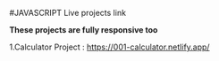 #JAVASCRIPT Live projects link

**These projects are fully responsive too**

1.Calculator Project : https://001-calculator.netlify.app/
